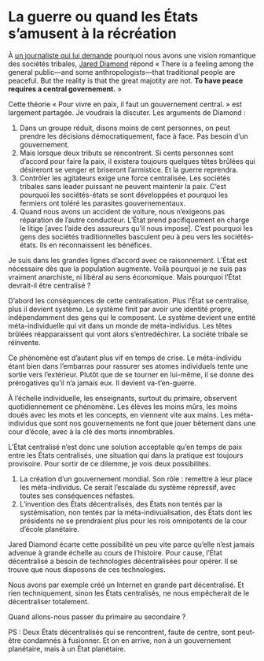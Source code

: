 # La guerre ou quand les États s’amusent à la récréation

À [un journaliste qui lui demande](http://www.newscientist.com/article/mg21728990.400-what-westerners-can-learn-from-tribal-societies.html) pourquoi nous avons une vision romantique des sociétés tribales, [Jared Diamond](http://fr.wikipedia.org/wiki/Jared_Diamond) répond « There is a feeling among the general public—and some anthropologists—that traditional people are peaceful. But the reality is that the great majotity are not. **To have peace requires a central governement.** »<span id="more-33366"></span>

Cette théorie « Pour vivre en paix, il faut un gouvernement central. » est largement partagée. Je voudrais la discuter. Les arguments de Diamond :

1. Dans un groupe réduit, disons moins de cent personnes, on peut prendre les décisions démocratiquement, face à face. Pas besoin d’un gouvernement.
2. Mais lorsque deux tributs se rencontrent. Si cents personnes sont d’accord pour faire la paix, il existera toujours quelques têtes brûlées qui désireront se venger et briseront l’armistice. Et la guerre reprendra.
3. Contrôler les agitateurs exige une force centralisée. Les sociétés tribales sans leader puissant ne peuvent maintenir la paix. C’est pourquoi les sociétés-états se sont développées et pourquoi les fermiers ont toléré les parasites gouvernementaux.
4. Quand nous avons un accident de voiture, nous n’exigeons pas réparation de l’autre conducteur. L’État prend pacifiquement en charge le litige \[avec l’aide des assureurs qu’il nous impose\]. C’est pourquoi les gens des sociétés traditionnelles basculent peu à peu vers les sociétés-états. Ils en reconnaissent les bénéfices.

Je suis dans les grandes lignes d’accord avec ce raisonnement. L’État est nécessaire dès que la population augmente. Voilà pourquoi je ne suis pas vraiment anarchiste, ni libéral au sens économique. Mais pourquoi l’État devrait-il être centralisé ?

D’abord les conséquences de cette centralisation. Plus l’État se centralise, plus il devient système. Le système finit par avoir une identité propre, indépendamment des gens qui le composent. Le système devient une entité méta-individuelle qui vit dans un monde de méta-individus. Les têtes brûlées réapparaissent qui vont alors s’entredéchirer. La société tribale se réinvente.

Ce phénomène est d’autant plus vif en temps de crise. Le méta-individu étant bien dans l’embarras pour rassurer ses atomes individuels tente une sortie vers l’extérieur. Plutôt que de se tourner en lui-même, il se donne des prérogatives qu’il n’a jamais eux. Il devient va-t’en-guerre.

À l’échelle individuelle, les enseignants, surtout du primaire, observent quotidiennement ce phénomène. Les élèves les moins mûrs, les moins doués avec les mots et les concepts, en viennent vite aux mains. Les méta-individus que sont nos gouvernements ne font que jouer bêtement dans une cour d’école, avec à la clé des morts innombrables.

L’État centralisé n’est donc une solution acceptable qu’en temps de paix entre les États centralisés, une situation qui dans la pratique est toujours provisoire. Pour sortir de ce dilemme, je vois deux possibilités.

1. La création d’un gouvernement mondial. Son rôle : remettre à leur place les méta-individus. Ce serait l’escalade du système répressif, avec toutes ses conséquences néfastes.
2. L’invention des États décentralisés, des États non tentés par la systémisation, non tentés par la méta-indivualisation, des États dont les présidents ne se prendraient plus pour les rois omnipotents de la cour d’école planétaire.

Jared Diamond écarte cette possibilité un peu vite parce qu’elle n’est jamais advenue à grande échelle au cours de l’histoire. Pour cause, l’État décentralisé a besoin de technologies décentralisées pour opérer. Il se trouve que nous disposons de ces technologies.

Nous avons par exemple créé un Internet en grande part décentralisé. Et rien techniquement, sinon les États centralisés, ne nous empêcherait de le décentraliser totalement.

Quand allons-nous passer du primaire au secondaire ?

PS : Deux États décentralisés qui se rencontrent, faute de centre, sont peut-être condamnés à fusionner. Et on en arrive, non à un gouvernement planétaire, mais à un État planétaire.